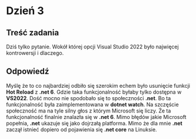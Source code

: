 # Dzień 3

## Treść zadania
Dziś tylko pytanie.
Wokół której opcji Visual Studio 2022 było najwięcej kontrowersji i dlaczego.

## Odpowiedź
Myślę że to co najbardziej odbiło się szerokim echem było usunięcie funkcji **Hot Reload** z **.net 6**.
Gdzie taka funkcjonalność byłaby tylko dostępna w **VS2022**. Dość mocno nie spodobało się to społeczności **.net**. Bo ta funkcjonalność była zaimplementowana w **dotnet watch**. Na szczęście społeczność ma na tyle silny głos z którym Microsoft się liczy. Że ta funkcjonalność finalnie znalazła się w **.net 6**. 
Mimo błędów jakie Microsoft popełnia, **.net** ukazuje się jako dojrzałą platforma. Mimo że dla mnie 
**.net** zaczął istnieć dopiero od pojawienia się **.net core** na Linuksie.
